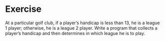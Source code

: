 # Exercise

At a particular golf club, if a player’s handicap is less than 13, he is a league 1 player; otherwise, he is a league 2 player. Write a program that collects a player’s handicap and then determines in which league he is to play.

